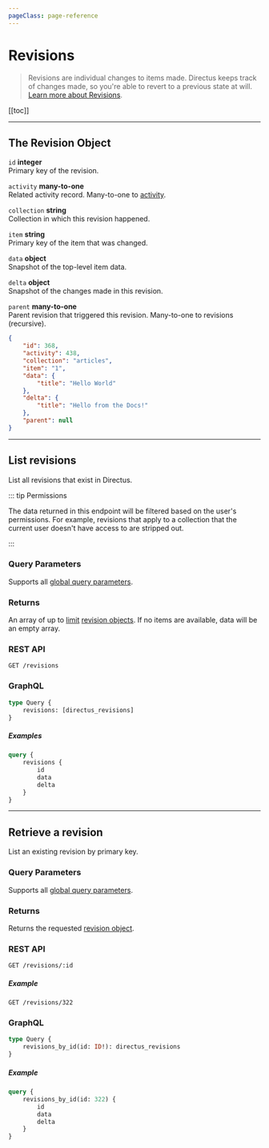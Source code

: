 ```yaml
---
pageClass: page-reference
---
```


# Revisions

<div class="two-up">
<div class="left">

> Revisions are individual changes to items made. Directus keeps track of changes made, so you're able to revert to a
> previous state at will. [Learn more about Revisions](/concepts/revisions/).

</div>
<div class="right">

[[toc]]

</div>
</div>

---

## The Revision Object

<div class="two-up">
<div class="left">
<div class="definitions">

`id` **integer**\
Primary key of the revision.

`activity` **many-to-one**\
Related activity record. Many-to-one to [activity](/reference/api/system/activity/).

`collection` **string**\
Collection in which this revision happened.

`item` **string**\
Primary key of the item that was changed.

`data` **object**\
Snapshot of the top-level item data.

`delta` **object**\
Snapshot of the changes made in this revision.

`parent` **many-to-one**\
Parent revision that triggered this revision. Many-to-one to revisions (recursive).

</div>
</div>
<div class="right">

```json
{
	"id": 368,
	"activity": 438,
	"collection": "articles",
	"item": "1",
	"data": {
		"title": "Hello World"
	},
	"delta": {
		"title": "Hello from the Docs!"
	},
	"parent": null
}
```

</div>
</div>

---

## List revisions

List all revisions that exist in Directus.

<div class="two-up">
<div class="left">

::: tip Permissions

The data returned in this endpoint will be filtered based on the user's permissions. For example, revisions that apply
to a collection that the current user doesn't have access to are stripped out.

:::

### Query Parameters

Supports all [global query parameters](/reference/api/query).

### Returns

An array of up to [limit](/reference/api/query/#limit) [revision objects](#the-revision-object). If no items are
available, data will be an empty array.

</div>
<div class="right">

### REST API

```
GET /revisions
```

### GraphQL

```graphql
type Query {
	revisions: [directus_revisions]
}
```

##### Examples

```graphql
query {
	revisions {
		id
		data
		delta
	}
}
```

</div>
</div>

---

## Retrieve a revision

List an existing revision by primary key.

<div class="two-up">
<div class="left">

### Query Parameters

Supports all [global query parameters](/reference/api/query).

### Returns

Returns the requested [revision object](#the-revision-object).

</div>
<div class="right">

### REST API

```
GET /revisions/:id
```

##### Example

```
GET /revisions/322
```

### GraphQL

```graphql
type Query {
	revisions_by_id(id: ID!): directus_revisions
}
```

##### Example

```graphql
query {
	revisions_by_id(id: 322) {
		id
		data
		delta
	}
}
```

</div>
</div>
